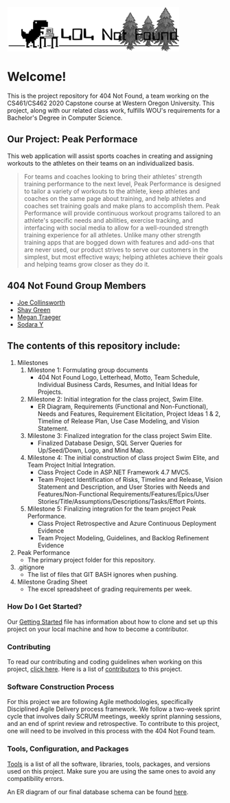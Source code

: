 <img src="Milestones/Milestone 1/logo.png" width="400">

# Welcome!
This is the project repository for 404 Not Found, a team working on the CS461/CS462 2020 Capstone course at Western Oregon University. This project, along with our related class work, fulfills WOU's requirements for a Bachelor's Degree in Computer Science.

## Our Project: Peak Performace
This web application will assist sports coaches in creating and assigning workouts to the athletes on their teams on an individualized basis.
>For teams and coaches looking to bring their athletes' strength training performance to the next level, Peak Performance is designed to tailor a variety of workouts to the athlete, keep athletes and coaches on the same page about training, and help athletes and coaches set training goals and make plans to accomplish them. Peak Performance will provide continuous workout programs tailored to an athlete's specific needs and abilities, exercise tracking, and interfacing with social media to allow for a well-rounded strength training experience for all athletes. Unlike many other strength training apps that are bogged down with features and add-ons that are never used, our product strives to serve our customers in the simplest, but most effective ways; helping athletes achieve their goals and helping teams grow closer as they do it.

## 404 Not Found Group Members
- <a href="http://joecollinsworth.com">Joe Collinsworth</a>
- <a href="https://github.com/sgreen18">Shay Green</a>
- <a href="https://github.com/mtraeger15">Megan Traeger</a>
- <a href="https://github.com/ysodara">Sodara Y</a>

## The contents of this repository include:

1. Milestones
   1. Milestone 1: Formulating group documents
      - 404 Not Found Logo, Letterhead, Motto, Team Schedule, Individual Business Cards, Resumes, and Initial Ideas for Projects.
   1. Milestone 2: Initial integration for the class project, Swim Elite.
      - ER Diagram, Requirements (Functional and Non-Functional), Needs and Features, Requirement Elicitation, Project Ideas 1 & 2, Timeline of Release Plan, Use Case Modeling, and Vision Statement.
   1. Milestone 3: Finalized integration for the class project Swim Elite.
      - Finalized Database Design, SQL Server Queries for Up/Seed/Down, Logo, and Mind Map.
   1. Milestone 4: The initial construction of class project Swim Elite, and Team Project Initial Integration.
      - Class Project Code in ASP.NET Framework 4.7 MVC5.
      - Team Project Identification of Risks, Timeline and Release, Vision Statement and Description, and User Stories with Needs and Features/Non-Functional Requirements/Features/Epics/User Stories/Title/Assumptions/Descriptions/Tasks/Effort Points.
   1. Milestone 5: Finalizing integration for the team project Peak Performance.
      - Class Project Retrospective and Azure Continuous Deployment Evidence
      - Team Project Modeling, Guidelines, and Backlog Refinement Evidence
1. Peak Performance
   - The primary project folder for this repository.
1. .gitignore
   - The list of files that GIT BASH ignores when pushing.
1. Milestone Grading Sheet
   - The excel spreadsheet of grading requirements per week.

### How Do I Get Started?
Our <a href="https://github.com/jmcworth/404notfoundproj/blob/master/Milestones/Milestone5/GettingStarted.md">Getting Started</a> file has information about how to clone and set up this project on your local machine and how to become a contributor.

### Contributing
To read our contributing and coding guidelines when working on this project, <a href="https://github.com/jmcworth/404notfoundproj/blob/master/Milestones/Milestone5/ContributingToProject.md">click here</a>. Here is a list of <a href="https://github.com/jmcworth/404notfoundproj/blob/master/Milestones/Milestone%201/contributing.md">contributors</a> to this project.

### Software Construction Process
For this project we are following Agile methodologies, specifically Disciplined Agile Delivery process framework. We follow a two-week sprint cycle that involves daily SCRUM meetings, weekly sprint planning sessions, and an end of sprint review and retrospective. To contribute to this project, one will need to be involved in this process with the 404 Not Found team. 

### Tools, Configuration, and Packages
<a href="https://github.com/jmcworth/404notfoundproj/blob/master/Milestones/Milestone5/ToolsNeeded.md">Tools</a> is a list of all the software, libraries, tools, packages, and versions used on this project. Make sure you are using the same ones to avoid any compatibility errors.

An ER diagram of our final database schema can be found <a href="https://github.com/jmcworth/404notfoundproj/blob/dev/Milestones/Sprint6/finalERDiagram.png">here</a>.
